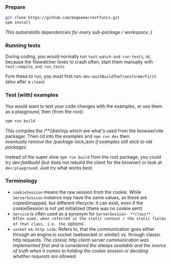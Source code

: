 ### Prepare

```bash
git clone https://github.com/bogeeee/restfuncs.git
npm install
```
_This autoinstalls dependencies for every sub-package / workspace ;)_


### Running tests

During coding, you would normally run `test:watch-and-run-tests`,
or, because the filewatcher loves to crash often, start them manually with `test:compile_and_run_tests`  

Fore these to run, you must first run: `dev:mustBuildTheTransformerFirst` (also after a `clean`)


### Test (with) examples
You would want to test your code changes with the examples, or use them as a playground, then (from the root):
```bash
npm run build
```
This compiles the /**/dist/mjs which are what's used from the browser/vite packager. Then cd into the examples and `npm run dev` then.    
_eventually remove the /package-lock.json if examples still stick to old packages_

Instead of the super slow `npm run build` from the root package, you could try *dev:fastbuild* (but does not rebuild the client for the browser) or look at `dev:playground`. Just try what works best.

### Terminology
- `cookieSession` means the raw session from the cookie. While `ServerSession` instance may have the same values, as these are copied/mapped, but different lifecycle: it can exist, even if the cookieSession is not yet initialized (there was no cookie sent)
- `Service` is often used as a synonym for `ServerSession- **class**. Often used, when referred in the static context / the static fields of that class, i.e. the `options`.
- `socket` vs. `http side`: Refers to, that the communication goes either through an engine.io socket (websocket or similar) vs. through classic http requests.
_The classic http client-server communication was implemented first and is considered the always available and the source of truth when it comes to holding the cookie session or deciding whether requests are allowed._ 